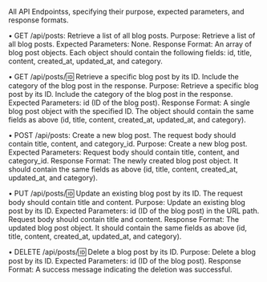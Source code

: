 All API Endpointss, specifying their purpose, expected parameters, and response formats.

•	GET /api/posts: Retrieve a list of all blog posts.
Purpose: Retrieve a list of all blog posts.
Expected Parameters: None.
Response Format: An array of blog post objects. Each object should contain the following fields: id, title, content, created_at, updated_at, and category.

•	GET /api/posts/:id: Retrieve a specific blog post by its ID. Include the category of the blog post in the response.
Purpose: Retrieve a specific blog post by its ID. Include the category of the blog post in the response.
Expected Parameters: id (ID of the blog post).
Response Format: A single blog post object with the specified ID. The object should contain the same fields as above (id, title, content, created_at, updated_at, and category).
 
•	POST /api/posts: Create a new blog post. The request body should contain title, content, and category_id.
Purpose: Create a new blog post.
Expected Parameters: Request body should contain title, content, and category_id.
Response Format: The newly created blog post object. It should contain the same fields as above (id, title, content, created_at, updated_at, and category).

•	PUT /api/posts/:id: Update an existing blog post by its ID. The request body should contain title and content.
Purpose: Update an existing blog post by its ID.
Expected Parameters: id (ID of the blog post) in the URL path. Request body should contain title and content.
Response Format: The updated blog post object. It should contain the same fields as above (id, title, content, created_at, updated_at, and category).

•	DELETE /api/posts/:id: Delete a blog post by its ID.
Purpose: Delete a blog post by its ID.
Expected Parameters: id (ID of the blog post).
Response Format: A success message indicating the deletion was successful.

 
